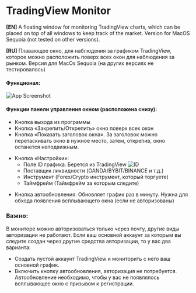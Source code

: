 # TradingView Monitor

**[EN]** A floating window for monitoring TradingView charts, which can be placed on top of all windows to keep track of the market. Version for MacOS Sequoia (not tested on other versions).

**[RU]** Плавающее окно, для наблюдения за графиком TradingView, которое можно расположить поверх всех окон для наблюдения за рынком. Версия для MacOs Sequoia (на других версиях не тестировалось)

#### Функционал:

![App Screenshot](https://i.ibb.co/zWrS3nvg/Untitled.gif)

#### Функции панели управления окном (расположена снизу):

- Кнопка выхода из программы
- Кнопка «Закрепить/Открепить» окно поверх всех окон
- Кнопка «Показать заголовок окна». За заголовок можно перетаскивать окно в нужное место, затем, открепив, окно останется неподвижным.
+ Кнопка «Настройки»: 
    - Поле ID графика. Берется из TradingView
    ![ID](https://i.ibb.co/n8ZhChDK/Untitled1.gif)
    - Поставщик ликвидности (OANDA/BYBIT/BINANCE и т.д.)
    - Инструмент (Forex/Crypto инструмент, который торгуете)
    - Таймфрейм (Таймфрейм за которым следите)
- Кнопка автообновления. Обновляет график раз в минуту. Нужна для обхода появления всплывающего окна (если не авторизованы)

### Важно:

В мониторе можно авторизоваться только через почту, другие виды авторизации не работают. Если ваш основной аккаунт за которым вы следите создан через другие средства авторизации, то у вас два варианта:

- Создать пустой аккаунт TradingView и мониторить с него ваш основной график.
- Включить кнопку автообновления, авторизация не потребуется. Автообновление необходимо, чтобы у вас не появлялось всплывающее окно с призывом к регистрации.

